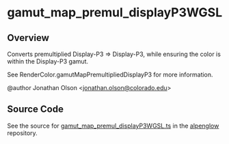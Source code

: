 # gamut_map_premul_displayP3WGSL

## Overview

Converts premultiplied Display-P3 =&gt; Display-P3, while ensuring the color is within the Display-P3 gamut.

See RenderColor.gamutMapPremultipliedDisplayP3 for more information.

@author Jonathan Olson &lt;jonathan.olson@colorado.edu&gt;



## Source Code

See the source for [gamut_map_premul_displayP3WGSL.ts](https://github.com/phetsims/alpenglow/blob/main/js/webgpu/wgsl/color/gamut_map_premul_displayP3WGSL.ts) in the [alpenglow](https://github.com/phetsims/alpenglow) repository.
